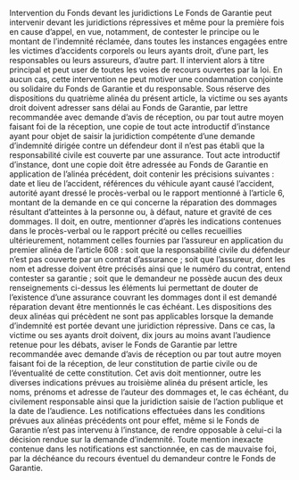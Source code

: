 Intervention du Fonds devant les juridictions
Le Fonds de Garantie peut intervenir devant les juridictions répressives et même pour la première fois en cause d’appel, en vue, notamment, de contester le principe ou le montant de l’indemnité réclamée, dans toutes les instances engagées entre les victimes d’accidents corporels ou leurs ayants droit, d’une part, les responsables ou leurs assureurs, d’autre part. Il intervient alors à titre principal et peut user de toutes les voies de recours ouvertes par la loi. En aucun cas, cette intervention ne peut motiver une condamnation conjointe ou solidaire du Fonds de Garantie et du responsable.
Sous réserve des dispositions du quatrième alinéa du présent article, la victime ou ses ayants droit doivent adresser sans délai au Fonds de Garantie, par lettre recommandée avec demande d’avis de réception, ou par tout autre moyen faisant foi de la réception, une copie de tout acte introductif d’instance ayant pour objet de saisir la juridiction compétente d’une demande d’indemnité dirigée contre un défendeur dont il n’est pas établi que la responsabilité civile est couverte par une assurance.
Tout acte introductif d’instance, dont une copie doit être adressée au Fonds de Garantie en application de l’alinéa précédent, doit contenir les précisions suivantes : date et lieu de l’accident, références du véhicule ayant causé l’accident, autorité ayant dressé le procès-verbal ou le rapport mentionné à l’article 6, montant de la demande en ce qui concerne la réparation des dommages résultant d’atteintes à la personne ou, à défaut, nature et gravité de ces dommages. Il doit, en outre, mentionner d’après les indications contenues dans le procès-verbal ou le rapport précité ou celles recueillies ultérieurement, notamment celles fournies par l’assureur en application du premier alinéa de l’article 608 :
soit que la responsabilité civile du défendeur n’est pas couverte par un contrat d’assurance ;
soit que l’assureur, dont les nom et adresse doivent être précisés ainsi que le numéro du contrat, entend contester sa garantie ;
soit que le demandeur ne possède aucun des deux renseignements ci-dessus les éléments lui permettant de douter de l’existence d’une assurance couvrant les dommages dont il est demandé réparation devant être mentionnés le cas échéant.
Les dispositions des deux alinéas qui précèdent ne sont pas applicables lorsque la demande d’indemnité est portée devant une juridiction répressive. Dans ce cas, la victime ou ses ayants droit doivent, dix jours au moins avant l’audience retenue pour les débats, aviser le Fonds de Garantie par lettre recommandée avec demande d’avis de réception ou par tout autre moyen faisant foi de la réception, de leur constitution de partie civile ou de l’éventualité de cette constitution. Cet avis doit mentionner, outre les diverses indications prévues au troisième alinéa du présent article, les noms, prénoms et adresse de l’auteur des dommages et, le cas échéant, du civilement responsable ainsi que la juridiction saisie de l’action publique et la date de l’audience.
Les notifications effectuées dans les conditions prévues aux alinéas précédents ont pour effet, même si le Fonds de Garantie n’est pas intervenu à l’instance, de rendre opposable à celui-ci la décision rendue sur la demande d’indemnité. Toute mention inexacte contenue dans les notifications est sanctionnée, en cas de mauvaise foi, par la déchéance du recours éventuel du demandeur contre le Fonds de Garantie.
